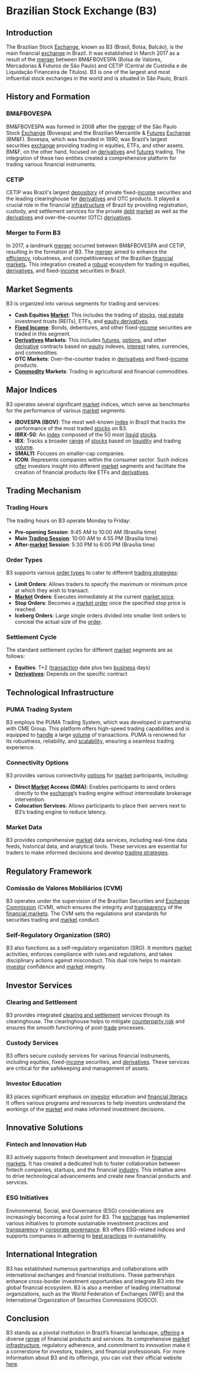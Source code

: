 # Brazilian Stock Exchange (B3)

## Introduction
The Brazilian Stock [Exchange](../e/exchange.md), known as B3 (Brasil, Bolsa, Balcão), is the main financial [exchange](../e/exchange.md) in Brazil. It was established in March 2017 as a result of the [merger](../m/merger.md) between BM&FBOVESPA (Bolsa de Valores, Mercadorias & Futuros de São Paulo) and CETIP (Central de Custódia e de Liquidação Financeira de Títulos). B3 is one of the largest and most influential stock exchanges in the world and is situated in São Paulo, Brazil.

## History and Formation
### BM&FBOVESPA
BM&FBOVESPA was formed in 2008 after the [merger](../m/merger.md) of the São Paulo Stock [Exchange](../e/exchange.md) (Bovespa) and the Brazilian Mercantile & [Futures](../f/futures.md) [Exchange](../e/exchange.md) (BM&F). Bovespa, which was founded in 1890, was Brazil’s largest securities [exchange](../e/exchange.md) providing trading in equities, ETFs, and other assets. BM&F, on the other hand, focused on [derivatives](../d/derivatives.md) and [futures](../f/futures.md) trading. The integration of these two entities created a comprehensive platform for trading various financial instruments.

### CETIP
CETIP was Brazil's largest [depository](../d/depository.md) of private fixed-[income](../i/income.md) securities and the leading clearinghouse for [derivatives](../d/derivatives.md) and OTC products. It played a crucial role in the financial [infrastructure](../i/infrastructure.md) of Brazil by providing registration, custody, and settlement services for the private [debt](../d/debt.md) [market](../m/market.md) as well as the [derivatives](../d/derivatives.md) and over-the-counter (OTC) [derivatives](../d/derivatives.md).

### Merger to Form B3
In 2017, a landmark [merger](../m/merger.md) occurred between BM&FBOVESPA and CETIP, resulting in the formation of B3. The [merger](../m/merger.md) aimed to enhance the [efficiency](../e/efficiency.md), robustness, and competitiveness of the Brazilian [financial markets](../f/financial_market.md). This integration created a [robust](../r/robust.md) ecosystem for trading in equities, [derivatives](../d/derivatives.md), and fixed-[income](../i/income.md) securities in Brazil.

## Market Segments
B3 is organized into various segments for trading and services:
- **Cash Equities [Market](../m/market.md)**: This includes the trading of [stocks](../s/stock.md), [real estate](../r/real_estate.md) investment trusts (REITs), ETFs, and [equity derivatives](../e/equity_derivatives.md).
- **[Fixed Income](../f/fixed_income.md)**: Bonds, debentures, and other fixed-[income](../i/income.md) securities are traded in this segment.
- **[Derivatives](../d/derivatives.md) Markets**: This includes [futures](../f/futures.md), [options](../o/options.md), and other [derivative](../d/derivative.md) contracts based on [equity](../e/equity.md) indexes, [interest](../i/interest.md) rates, currencies, and commodities.
- **OTC Markets**: Over-the-counter trades in [derivatives](../d/derivatives.md) and fixed-[income](../i/income.md) products.
- **[Commodity](../c/commodity.md) Markets**: Trading in agricultural and financial commodities.

## Major Indices
B3 operates several significant [market](../m/market.md) indices, which serve as benchmarks for the performance of various [market](../m/market.md) segments:
- **IBOVESPA (IBOV)**: The most well-known [index](../i/index.md) in Brazil that tracks the performance of the most traded [stocks](../s/stock.md) on B3.
- **IBRX-50**: An [index](../i/index.md) composed of the 50 most [liquid](../l/liquid.md) [stocks](../s/stock.md).
- **IBX**: Tracks a broader [range](../r/range.md) of [stocks](../s/stock.md) based on [liquidity](../l/liquidity.md) and trading [volume](../v/volume.md).
- **SMAL11**: Focuses on smaller-cap companies.
- **ICON**: Represents companies within the consumer sector.
Such indices [offer](../o/offer.md) investors insight into different [market](../m/market.md) segments and facilitate the creation of financial products like ETFs and [derivatives](../d/derivatives.md).

## Trading Mechanism
### Trading Hours
The trading hours on B3 operate Monday to Friday:
- **Pre-opening Session**: 9:45 AM to 10:00 AM (Brasília time)
- **Main [Trading Session](../t/trading_session.md)**: 10:00 AM to 4:55 PM (Brasília time)
- **After-[market](../m/market.md) Session**: 5:30 PM to 6:00 PM (Brasília time)

### Order Types
B3 supports various [order types](../o/order_types_in_trading.md) to cater to different [trading strategies](../t/trading_strategies.md):
- **Limit Orders**: Allows traders to specify the maximum or minimum price at which they wish to transact.
- **[Market](../m/market.md) Orders**: Executes immediately at the current [market price](../m/market_price.md).
- **Stop Orders**: Becomes a [market order](../m/market_order.md) once the specified stop price is reached.
- **Iceberg Orders**: Large single orders divided into smaller limit orders to conceal the actual size of the [order](../o/order.md).

### Settlement Cycle
The standard settlement cycles for different [market](../m/market.md) segments are as follows:
- **Equities**: T+2 ([transaction](../t/transaction.md) date plus two [business](../b/business.md) days)
- **[Derivatives](../d/derivatives.md)**: Depends on the specific contract

## Technological Infrastructure
### PUMA Trading System
B3 employs the PUMA Trading System, which was developed in partnership with CME Group. This platform offers high-speed trading capabilities and is equipped to [handle](../h/handle.md) a large [volume](../v/volume.md) of transactions. PUMA is renowned for its robustness, reliability, and [scalability](../s/scalability.md), ensuring a seamless trading experience.

### Connectivity Options
B3 provides various connectivity [options](../o/options.md) for [market](../m/market.md) participants, including:
- **Direct [Market](../m/market.md) Access (DMA)**: Enables participants to send orders directly to the [exchange](../e/exchange.md)’s trading engine without intermediate brokerage intervention.
- **Colocation Services**: Allows participants to place their servers next to B3’s trading engine to reduce latency.

### Market Data
B3 provides comprehensive [market](../m/market.md) data services, including real-time data feeds, historical data, and analytical tools. These services are essential for traders to make informed decisions and develop [trading strategies](../t/trading_strategies.md).

## Regulatory Framework
### Comissão de Valores Mobiliários (CVM)
B3 operates under the supervision of the Brazilian Securities and [Exchange](../e/exchange.md) [Commission](../c/commission.md) (CVM), which ensures the integrity and [transparency](../t/transparency.md) of the [financial markets](../f/financial_market.md). The CVM sets the regulations and standards for securities trading and [market](../m/market.md) conduct.

### Self-Regulatory Organization (SRO)
B3 also functions as a self-regulatory organization (SRO). It monitors [market](../m/market.md) activities, enforces compliance with rules and regulations, and takes disciplinary actions against misconduct. This dual role helps to maintain [investor](../i/investor.md) confidence and [market](../m/market.md) integrity.

## Investor Services
### Clearing and Settlement
B3 provides integrated [clearing and settlement](../c/clearing_and_settlement.md) services through its clearinghouse. The clearinghouse helps to mitigate [counterparty risk](../c/counterparty_risk.md) and ensures the smooth functioning of post-[trade](../t/trade.md) processes.

### Custody Services
B3 offers secure custody services for various financial instruments, including equities, fixed-[income](../i/income.md) securities, and [derivatives](../d/derivatives.md). These services are critical for the safekeeping and management of assets.

### Investor Education
B3 places significant emphasis on [investor](../i/investor.md) education and [financial literacy](../f/financial_literacy.md). It offers various programs and resources to help investors understand the workings of the [market](../m/market.md) and make informed investment decisions.

## Innovative Solutions
### Fintech and Innovation Hub
B3 actively supports fintech development and innovation in [financial markets](../f/financial_market.md). It has created a dedicated hub to foster collaboration between fintech companies, startups, and the financial [industry](../i/industry.md). This initiative aims to drive technological advancements and create new financial products and services.

### ESG Initiatives
Environmental, Social, and Governance (ESG) considerations are increasingly becoming a focal point for B3. The [exchange](../e/exchange.md) has implemented various initiatives to promote sustainable investment practices and [transparency](../t/transparency.md) in [corporate governance](../c/corporate_governance.md). B3 offers ESG-related indices and supports companies in adhering to [best practices](../b/best_practices.md) in sustainability.

## International Integration
B3 has established numerous partnerships and collaborations with international exchanges and financial institutions. These partnerships enhance cross-border investment opportunities and integrate B3 into the global financial ecosystem. B3 is also a member of leading international organizations, such as the World Federation of Exchanges (WFE) and the International Organization of Securities Commissions (IOSCO).

## Conclusion
B3 stands as a pivotal institution in Brazil’s financial landscape, [offering](../o/offering.md) a diverse [range](../r/range.md) of financial products and services. Its comprehensive [market](../m/market.md) [infrastructure](../i/infrastructure.md), regulatory adherence, and commitment to innovation make it a cornerstone for investors, traders, and financial professionals. For more information about B3 and its offerings, you can visit their official website [here](https://www.bmfbovespa.com.br).